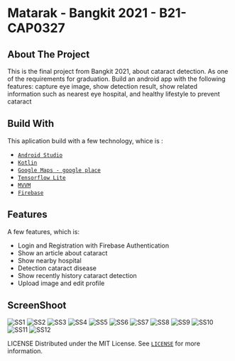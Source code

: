 # Matarak - Bangkit 2021 - B21-CAP0327
## About The Project
This is the final project from Bangkit 2021, about cataract detection.
As one of the requirements for graduation.
Build an android app with the following features: capture eye image, show detection
result, show related information such as nearest eye hospital, and healthy lifestyle to prevent
cataract

## Build With
This aplication build with a few technology, whice is :
 - [`Android Studio`](https://developer.android.com/)
 - [`Kotlin`](https://developer.android.com/kotlin?gclid=Cj0KCQjwna2FBhDPARIsACAEc_Uns4h9_SFELK-D6Hu7mTrlR2ktvg2SF44pqL_WRJtgUJWBO_8DM9YaAnVjEALw_wcB&gclsrc=aw.ds)
 - [`Google Maps - google place`](https://cloud.google.com/maps-platform/places)
 - [`Tensorflow Lite`](https://www.tensorflow.org/lite)
 - [`MVVM`](https://developer.android.com/jetpack/guide?gclid=Cj0KCQjwna2FBhDPARIsACAEc_Vi_Tmmy1y62Ld2rvJr3YvN_qTzlanq_mdapokAAlav30iVtchzMQcaAimKEALw_wcB&gclsrc=aw.ds)
 - [`Firebase`](https://firebase.google.com/)

## Features
A few features, which is:
 - Login and Registration with Firebase Authentication
 - Show an article about cataract
 - Show nearby hospital
 - Detection cataract disease
 - Show recently history cataract detection
 - Upload image and edit profile
 
 ## ScreenShoot
![SS1](https://raw.githubusercontent.com/faqihakih/assetMatarak/main/Matarak/1.jpg "Splash Screen")
![SS2](https://raw.githubusercontent.com/faqihakih/assetMatarak/main/Matarak/Screenshot_20210602-110852_Matarak.jpg "Login")
![SS3](https://raw.githubusercontent.com/faqihakih/assetMatarak/main/Matarak/Screenshot_20210602-110858_Matarak.jpg "Registration")
![SS4](https://raw.githubusercontent.com/faqihakih/assetMatarak/main/Matarak/2.jpg "Article")
![SS5](https://raw.githubusercontent.com/faqihakih/assetMatarak/main/Matarak/3.jpg "Article Detail")
![SS6](https://raw.githubusercontent.com/faqihakih/assetMatarak/main/Matarak/4.jpg "Hospital")
![SS7](https://raw.githubusercontent.com/faqihakih/assetMatarak/main/Matarak/5.jpg "History")
![SS8](https://raw.githubusercontent.com/faqihakih/assetMatarak/main/Matarak/6.jpg "Profile")
![SS9](https://raw.githubusercontent.com/faqihakih/assetMatarak/main/Matarak/7.jpg "Edit Profile")
![SS10](https://raw.githubusercontent.com/faqihakih/assetMatarak/main/Matarak/8.jpg "Capture Image")
![SS11](https://raw.githubusercontent.com/faqihakih/assetMatarak/main/Matarak/9.jpg "Crop Image")
![SS12](https://raw.githubusercontent.com/faqihakih/assetMatarak/main/Matarak/10.jpg "Result")

LICENSE
Distributed under the MIT License. See [`LICENSE`](https://github.com/Bangkit-MATAMU/Android-MATAMU/blob/main/LICENSE) for more information.
